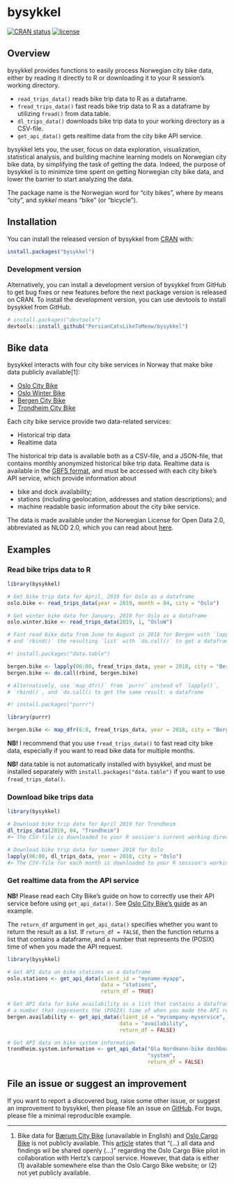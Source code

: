 
<!-- README.md is generated from README.Rmd. Please edit that file -->

# bysykkel

<!-- badges: start -->

[![CRAN
status](https://www.r-pkg.org/badges/version/bysykkel)](https://cran.r-project.org/package=bysykkel)
[![license](https://img.shields.io/github/license/mashape/apistatus.svg?maxAge=2592000)](https://github.com/PersianCatsLikeToMeow/bysykkel/blob/master/LICENSE)
<!-- badges: end -->

## Overview

bysykkel provides functions to easily process Norwegian city bike data,
either by reading it directly to R or downloading it to your R session’s
working directory.

  - `read_trips_data()` reads bike trip data to R as a dataframe.
  - `fread_trips_data()` fast reads bike trip data to R as a dataframe
    by utilizing `fread()` from data.table.
  - `dl_trips_data()` downloads bike trip data to your working directory
    as a CSV-file.
  - `get_api_data()` gets realtime data from the city bike API service.

bysykkel lets you, the user, focus on data exploration, visualization,
statistical analysis, and building machine learning models on Norwegian
city bike data, by simplifying the task of getting the data. Indeed, the
purpose of bysykkel is to minimize time spent on getting Norwegian city
bike data, and lower the barrier to start analyzing the data.

The package name is the Norwegian word for “city bikes”, where *by*
means “city”, and *sykkel* means “bike” (or “bicycle”).

## Installation

You can install the released version of bysykkel from
[CRAN](https://CRAN.R-project.org) with:

``` r
install.packages("bysykkel")
```

### Development version

Alternatively, you can install a development version of bysykkel from
GitHub to get bug fixes or new features before the next package version
is released on CRAN. To install the development version, you can use
devtools to install bysykkel from GitHub.

``` r
# install.packages("devtools")
devtools::install_github("PersianCatsLikeToMeow/bysykkel")
```

## Bike data

bysykkel interacts with four city bike services in Norway that make bike
data publicly available\[1\]:

  - [Oslo City Bike](https://oslobysykkel.no/en/open-data)
  - [Oslo Winter Bike](https://oslovintersykkel.no/en/open-data)
  - [Bergen City Bike](https://bergenbysykkel.no/en/open-data)
  - [Trondheim City Bike](https://trondheimbysykkel.no/en/open-data)

Each city bike service provide two data-related services:

  - Historical trip data
  - Realtime data

The historical trip data is available both as a CSV-file, and a
JSON-file, that contains monthly anonymized historical bike trip data.
Realtime data is available in the [GBFS
format](https://github.com/NABSA/gbfs/blob/master/gbfs.md), and must be
accessed with each city bike’s API service, which provide information
about

  - bike and dock availability;
  - stations (including geolocation, addresses and station
    descriptions); and
  - machine readable basic information about the city bike service.

The data is made available under the Norwegian License for Open Data
2.0, abbreviated as NLOD 2.0, which you can read about
[here](https://data.norge.no/nlod/en/2.0).

## Examples

### Read bike trips data to R

``` r
library(bysykkel)

# Get bike trip data for April, 2019 for Oslo as a dataframe
oslo.bike <- read_trips_data(year = 2019, month = 04, city = "Oslo")

# Get winter bike data for January, 2019 for Oslo as a dataframe
oslo.winter.bike <- read_trips_data(2019, 1, "OsloW")

# Fast read bike data from June to August in 2018 for Bergen with `lapply()`,
# and `rbind()` the resulting `list` with `do.call()` to get a dataframe

#! install.packages("data.table")

bergen.bike <- lapply(06:08, fread_trips_data, year = 2018, city = "Bergen")
bergen.bike <- do.call(rbind, bergen.bike)

# Alternatively, use `map_dfr()` from `purrr` instead of `lapply()`,
# `rbind()`, and `do.call() to get the same result: a dataframe

#! install.packages("purrr")

library(purrr)

bergen.bike <- map_dfr(6:8, fread_trips_data, year = 2018, city = "Bergen")
```

**NB\!** I recommend that you use `fread_trips_data()` to fast read city
bike data, especially if you want to read bike data for multiple months.

**NB\!** data.table is not automatically installed with bysykkel, and
must be installed separately with `install.packages("data.table")` if
you want to use `fread_trips_data()`.

### Download bike trips data

``` r
library(bysykkel)

# Download bike trip data for April 2019 for Trondheim
dl_trips_data(2019, 04, "Trondheim")
#> The CSV-file is downloaded to your R session's current working directory

# Download bike trip data for summer 2018 for Oslo
lapply(06:08, dl_trips_data, year = 2018, city = "Oslo")
#> The CSV-file for each month is downloaded to your R session's working directory
```

### Get realtime data from the API service

**NB\!** Please read each City Bike’s guide on how to correctly use
their API service before using `get_api_data()`. See [Oslo City Bike’s
guide](https://oslobysykkel.no/en/open-data/realtime) as an example.

The `return_df` argument in `get_api_data()` specifies whether you want
to return the result as a list. If `return_df = FALSE`, then the
function returns a list that contains a dataframe, and a number that
represents the (POSIX) time of when you made the API request.

``` r
library(bysykkel)

# Get API data on bike stations as a dataframe
oslo.stations <- get_api_data(client_id = "myname-myapp", 
                              data = "stations",
                              return_df = TRUE)

# Get API data for bike availability as a list that contains a dataframe, and
# a number that represents the (POSIX) time of when you made the API request
bergen.availability <- get_api_data(client_id = "mycompany-myservice",
                                    data = "availability",
                                    return_df = FALSE)

# Get API data on bike system information
trondheim.system.information <- get_api_data("Ola Nordmann-bike dashboard",
                                             "system",
                                             return_df = FALSE)
```

## File an issue or suggest an improvement

If you want to report a discovered bug, raise some other issue, or
suggest an improvement to bysykkel, then please file an issue on
[GitHub](https://github.com/PersianCatsLikeToMeow/bysykkel/issues). For
bugs, please file a minimal reproducible example.

-----

1.  Bike data for [Bærum City
    Bike](https://www.baerum.kommune.no/tjenester/vei-trafikk-og-parkering/sykkel-i-barum/bysykkel/)
    (unavailable in English) and [Oslo Cargo
    Bike](https://oslolastesykkel.no/en) is not publicly available. This
    [article](https://medium.com/urbansharing/piloting-cargo-bikes-to-study-oslos-combined-mobility-needs-b4a8bf536c60)
    states that “(…) all data and findings wil be shared openly (…)”
    regarding the Oslo Cargo Bike pilot in collaboration with Hertz’s
    carpool service. However, that data is either (1) available
    somewhere else than the Oslo Cargo Bike website; or (2) not yet
    publicly available.
